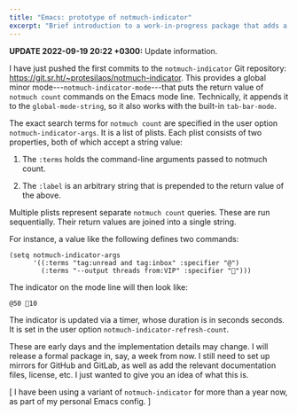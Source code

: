 ```yaml
---
title: "Emacs: prototype of notmuch-indicator"
excerpt: "Brief introduction to a work-in-progress package that adds a notmuch count to the Emacs mode line."
---
```


**UPDATE 2022-09-19 20:22 +0300:** Update information.

I have just pushed the first commits to the `notmuch-indicator` Git
repository: <https://git.sr.ht/~protesilaos/notmuch-indicator>.  This
provides a global minor mode---`notmuch-indicator-mode`---that puts the
return value of `notmuch count` commands on the Emacs mode line.
Technically, it appends it to the `global-mode-string`, so it also works
with the built-in `tab-bar-mode`.

The exact search terms for `notmuch count` are specified in the user
option `notmuch-indicator-args`.  It is a list of plists.  Each plist
consists of two properties, both of which accept a string value:

1. The `:terms` holds the command-line arguments passed to notmuch
   count.

2. The `:label` is an arbitrary string that is prepended to the return
   value of the above.

Multiple plists represent separate `notmuch count` queries.  These are
run sequentially.  Their return values are joined into a single string.

For instance, a value like the following defines two commands:

```elisp
(setq notmuch-indicator-args
      '((:terms "tag:unread and tag:inbox" :specifier "@")
        (:terms "--output threads from:VIP" :specifier "🤡")))
```

The indicator on the mode line will then look like:

```
@50 🤡10
```

The indicator is updated via a timer, whose duration is in seconds
seconds.  It is set in the user option `notmuch-indicator-refresh-count`.

These are early days and the implementation details may change.  I will
release a formal package in, say, a week from now.  I still need to set
up mirrors for GitHub and GitLab, as well as add the relevant
documentation files, license, etc.  I just wanted to give you an idea of
what this is.

[ I have been using a variant of `notmuch-indicator` for more than a
  year now, as part of my personal Emacs config. ]
